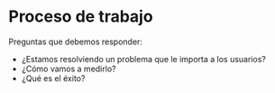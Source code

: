 # Proceso de trabajo

Preguntas que debemos responder:

* ¿Estamos resolviendo un problema que le importa a los usuarios?
* ¿Cómo vamos a medirlo?
* ¿Qué es el éxito?
